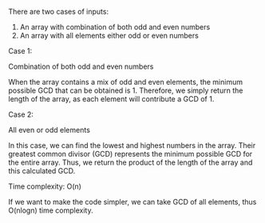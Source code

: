 There are two cases of inputs:

1. An array with combination of both odd and even numbers
2. An array with all elements either odd or even numbers

Case 1:

Combination of both odd and even numbers

When the array contains a mix of odd and even elements, the minimum possible GCD that can be obtained is 1.
Therefore, we simply return the length of the array, as each element will contribute a GCD of 1.

Case 2: 

All even or odd elements

In this case, we can find the lowest and highest numbers in the array. Their greatest common divisor (GCD) represents the minimum possible GCD for the entire array.
Thus, we return the product of the length of the array and this calculated GCD.

Time complexity: O(n)

If we want to make the code simpler, we can take GCD of all elements, thus O(nlogn) time complexity.




